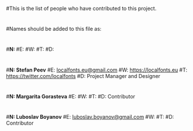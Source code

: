 #This is the list of people who have contributed to this project. 
# 
#Names should be added to this file as: 
# 
#**N: <Name>** 
#E: <email address> 
#W: <web address> 
#T: <twitter address> 
#D: <position> 
# 

#**N: Stefan Peev** 
#E: localfonts.eu@gmail.com 
#W: https://localfonts.eu 
#T: https://twitter.com/localfonts 
#D: Project Manager and Designer 
# 

#**N: Margarita Gorasteva** 
#E: 
#W: 
#T: 
#D: Contributor 
# 

#**N: Luboslav Boyanov** 
#E: luboslav.boyanov@gmail.com 
#W: 
#T: 
#D: Contributor 
# 